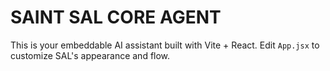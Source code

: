 # SAINT SAL CORE AGENT
This is your embeddable AI assistant built with Vite + React. Edit `App.jsx` to customize SAL's appearance and flow.
